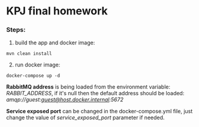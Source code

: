 <h1>KPJ final homework</h1>

<h3>Steps:</h3>

1. build the app and docker image:

```
mvn clean install
```

2. run docker image:

```
docker-compose up -d
```

<b>RabbitMQ address</b> is being loaded from the environment variable: <i>RABBIT_ADDRESS</i>,
if it's null then the default address should be loaded: <i>amqp://guest:guest@host.docker.internal:5672</i>

<b>Service exposed port</b> can be changed in the docker-compose.yml file, just change the value of <i>service_exposed_port</i> parameter if needed.